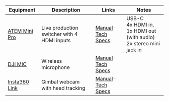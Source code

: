 | Equipment | Description | Links | Notes |
| --------- | ----------- | ----- | ----- |
| [ATEM Mini Pro](https://www.blackmagicdesign.com/products/atemmini) | Live production switcher with 4 HDMI inputs | [Manual](https://www.blackmagicdesign.com/products/atemmini/gettingstarted) &middot; [Tech Specs](https://www.blackmagicdesign.com/products/atemmini/techspecs/W-APS-14) | USB-C<br>4x HDMI in, 1x HDMI out (with audio)<br>2x stereo mini jack in |
| [DJI MIC](https://www.dji.com/mic) | Wireless microphone | [Manual](https://dl.djicdn.com/downloads/DJI_Mic/DJI_Mic_User_Manual_v1.0_en.pdf) &middot; [Tech Specs](https://www.dji.com/mic/specs) |
| [Insta360 Link](https://www.insta360.com/product/insta360-link) | Gimbal webcam with head tracking | [Manual](https://www.insta360.com/support/supportdetail?name=link) &middot; [Tech Specs](https://www.insta360.com/product/insta360-link#spece) |